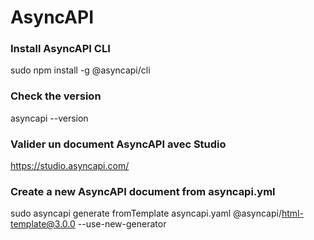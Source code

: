 # AsyncAPI

### Install AsyncAPI CLI
sudo npm install -g @asyncapi/cli

### Check the version
asyncapi --version

### Valider un document AsyncAPI avec Studio
https://studio.asyncapi.com/

### Create a new AsyncAPI document from asyncapi.yml
sudo asyncapi generate fromTemplate asyncapi.yaml @asyncapi/html-template@3.0.0 --use-new-generator
